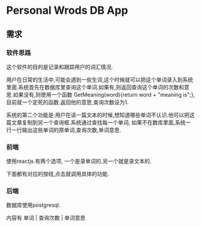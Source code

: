 # Personal Wrods DB App

## 需求

### 软件思路

这个软件的目的是记录和跟踪用户的词汇情况. 

用户在日常的生活中,可能会遇到一些生词,这个时候就可以把这个单词录入到系统里面.系统首先在数据库里查询这个单词.如果有,则返回查询这个单词的次数和意思.如果没有,则使用一个函数
GetMeaning(word){return word + "meaning is";}, 目前就一个定死的函数.返回他的意思,查询次数设为1.

系统的第二个功能是:用户在读一篇文本的时候,想知道哪些单词不认识.他可以把这篇文章复制到另一个查询框.系统通过查找每一个单词, 如果不在数库里面,系统一行一行输出这些单词的原单词,查询次数,单词意思.


### 前端

使用reactjs.有两个选项, 一个是录单词的.另一个就是录文本的.

下面都有对应的按纽,点击就调用具体的功能.

### 后端

数据库使用postgresql.

内容有
单词 | 查询次数 | 单词意思
